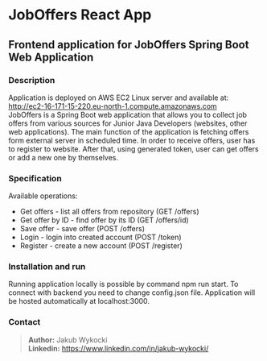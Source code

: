 # JobOffers React App

## Frontend application for JobOffers Spring Boot Web Application

### Description
Application is deployed on AWS EC2 Linux server and available at:  
http://ec2-16-171-15-220.eu-north-1.compute.amazonaws.com  
JobOffers is a Spring Boot web application that allows you to collect job offers from various sources for Junior Java Developers (websites, other web applications).
The main function of the application is fetching offers form external server in scheduled time. In order to receive offers, user has to register to website. After that, using generated token, user can get offers or add a new one by themselves.

### Specification
Available operations:
* Get offers - list all offers from repository (GET /offers)
* Get offer by ID - find offer by its ID (GET /offers/id)
* Save offer - save offer (POST /offers)
* Login - login into created account (POST /token)
* Register - create a new account (POST /register)

### Installation and run
Running application locally is possible by command npm run start. To connect with backend you need to change config.json file. Application will be hosted automatically at localhost:3000.

### Contact   

> **Author:** Jakub Wykocki  
> **Linkedin:** https://www.linkedin.com/in/jakub-wykocki/






